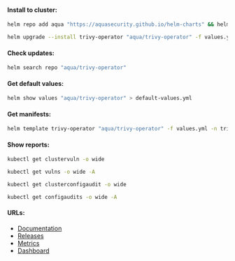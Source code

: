 #### Install to cluster:
```bash
helm repo add aqua "https://aquasecurity.github.io/helm-charts" && helm repo update
```
```bash
helm upgrade --install trivy-operator "aqua/trivy-operator" -f values.yml -n trivy-system --version "0.20.6" --create-namespace
```

#### Check updates:
```bash
helm search repo "aqua/trivy-operator"
```

#### Get default values:
```bash
helm show values "aqua/trivy-operator" > default-values.yml
```

#### Get manifests:
```bash
helm template trivy-operator "aqua/trivy-operator" -f values.yml -n trivy-system --version "0.20.6" > manifests.yml
```

#### Show reports:
```bash
kubectl get clustervuln -o wide
```
```bash
kubectl get vulns -o wide -A
```
```bash
kubectl get clusterconfigaudit -o wide
```
```bash
kubectl get configaudits -o wide -A
```

#### URLs:
- [Documentation](https://aquasecurity.github.io/trivy-operator/latest/docs/vulnerability-scanning/)
- [Releases](https://github.com/aquasecurity/trivy-operator/releases)
- [Metrics](https://aquasecurity.github.io/trivy-operator/latest/tutorials/integrations/metrics/)
- [Dashboard](https://grafana.com/grafana/dashboards/17813-trivy-operator-dashboard/)
